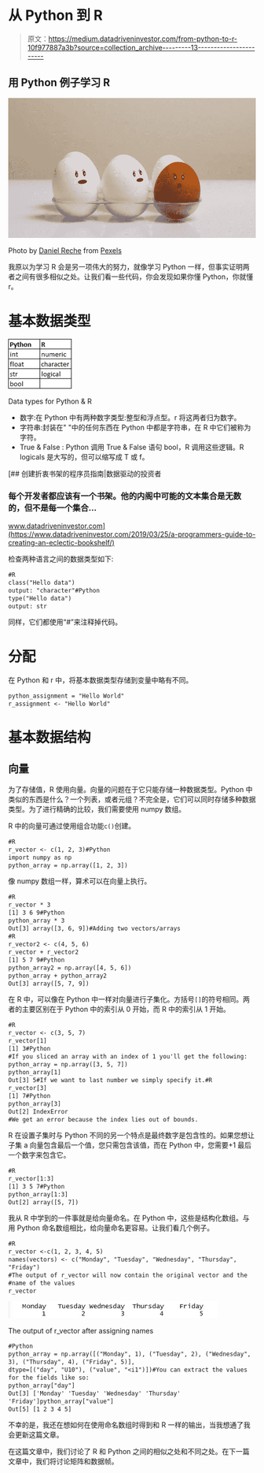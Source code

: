 # 从 Python 到 R

> 原文：<https://medium.datadriveninvestor.com/from-python-to-r-10f977887a3b?source=collection_archive---------13----------------------->

## 用 Python 例子学习 R

![](img/71f3091d96a7efe5f69b02638c986f20.png)

Photo by [Daniel Reche](https://www.pexels.com/@daniel-reche-718241?utm_content=attributionCopyText&utm_medium=referral&utm_source=pexels) from [Pexels](https://www.pexels.com/photo/eggs-in-tray-on-white-surface-1556707/?utm_content=attributionCopyText&utm_medium=referral&utm_source=pexels)

我原以为学习 R 会是另一项伟大的努力，就像学习 Python 一样，但事实证明两者之间有很多相似之处。让我们看一些代码，你会发现如果你懂 Python，你就懂 r。

# 基本数据类型

![](img/419fad72daf5acafa722d3512a633bf9.png)

Data types for Python & R

*   数字:在 Python 中有两种数字类型:整型和浮点型。r 将这两者归为数字。
*   字符串:封装在" "中的任何东西在 Python 中都是字符串，在 R 中它们被称为字符。
*   True & False : Python 调用 True & False 语句 bool，R 调用这些逻辑。R logicals 是大写的，但可以缩写成 T 或 f。

[](https://www.datadriveninvestor.com/2019/03/25/a-programmers-guide-to-creating-an-eclectic-bookshelf/) [## 创建折衷书架的程序员指南|数据驱动的投资者

### 每个开发者都应该有一个书架。他的内阁中可能的文本集合是无数的，但不是每一个集合…

www.datadriveninvestor.com](https://www.datadriveninvestor.com/2019/03/25/a-programmers-guide-to-creating-an-eclectic-bookshelf/) 

检查两种语言之间的数据类型如下:

```
#R
class("Hello data")
output: "character"#Python
type("Hello data")
output: str
```

同样，它们都使用“#”来注释掉代码。

# 分配

在 Python 和 r 中，将基本数据类型存储到变量中略有不同。

```
python_assignment = "Hello World"
r_assignment <- "Hello World"
```

# 基本数据结构

## 向量

为了存储值，R 使用向量。向量的问题在于它只能存储一种数据类型。Python 中类似的东西是什么？一个列表，或者元组？不完全是，它们可以同时存储多种数据类型。为了进行精确的比较，我们需要使用 numpy 数组。

R 中的向量可通过使用组合功能`c()`创建。

```
#R
r_vector <- c(1, 2, 3)#Python
import numpy as np
python_array = np.array([1, 2, 3])
```

像 numpy 数组一样，算术可以在向量上执行。

```
#R
r_vector * 3
[1] 3 6 9#Python
python_array * 3
Out[3] array([3, 6, 9])#Adding two vectors/arrays
#R
r_vector2 <- c(4, 5, 6)
r_vector + r_vector2
[1] 5 7 9#Python
python_array2 = np.array([4, 5, 6])
python_array + python_array2
Out[3] array([5, 7, 9])
```

在 R 中，可以像在 Python 中一样对向量进行子集化。方括号`[]`的符号相同。两者的主要区别在于 Python 中的索引从 0 开始，而 R 中的索引从 1 开始。

```
#R
r_vector <- c(3, 5, 7)
r_vector[1]
[1] 3#Python
#If you sliced an array with an index of 1 you'll get the following:
python_array = np.array([3, 5, 7])
python_array[1]
Out[3] 5#If we want to last number we simply specify it.#R
r_vector[3]
[1] 7#Python
python_array[3]
Out[2] IndexError
#We get an error because the index lies out of bounds.
```

R 在设置子集时与 Python 不同的另一个特点是最终数字是包含性的。如果您想让子集 a 向量包含最后一个值，您只需包含该值，而在 Python 中，您需要+1 最后一个数字来包含它。

```
#R
r_vector[1:3]
[1] 3 5 7#Python
python_array[1:3]
Out[2] array([5, 7])
```

我从 R 中学到的一件事就是给向量命名。在 Python 中，这些是结构化数组。与用 Python 命名数组相比，给向量命名更容易。让我们看几个例子。

```
#R
r_vector <-c(1, 2, 3, 4, 5)
names(vectors) <- c("Monday", "Tuesday", "Wednesday", "Thursday", "Friday")
#The output of r_vector will now contain the original vector and the 
#name of the values
r_vector
```

![](img/c82fa180a2b4e8935cb8219b13ff8526.png)

The output of r_vector after assigning names

```
#Python
python_array = np.array([("Monday", 1), ("Tuesday", 2), ("Wednesday", 3), ("Thursday", 4), ("Friday", 5)], 
dtype=[("day", "U10"), ("value", "<i1")])#You can extract the values for the fields like so:
python_array["day"]
Out[3] ['Monday' 'Tuesday' 'Wednesday' 'Thursday' 'Friday']python_array["value"]
Out[5] [1 2 3 4 5]
```

不幸的是，我还在想如何在使用命名数组时得到和 R 一样的输出，当我想通了我会更新这篇文章。

在这篇文章中，我们讨论了 R 和 Python 之间的相似之处和不同之处。在下一篇文章中，我们将讨论矩阵和数据帧。